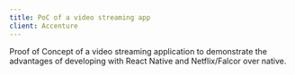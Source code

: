 ```yaml
---
title: PoC of a video streaming app
client: Accenture
---
```


Proof of Concept of a video streaming application to demonstrate the advantages of developing with React
Native and Netflix/Falcor over native.
